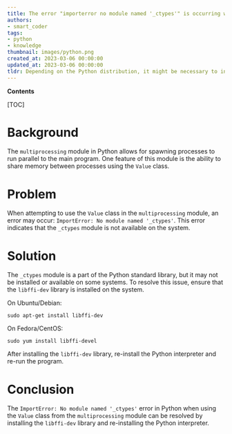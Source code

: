 ```yaml
---
title: The error "importerror no module named '_ctypes'" is occurring when attempting to use the "value" function from the "multiprocessing" module in python3
authors:
- smart_coder
tags:
- python
- knowledge
thumbnail: images/python.png
created_at: 2023-03-06 00:00:00
updated_at: 2023-03-06 00:00:00
tldr: Depending on the Python distribution, it might be necessary to install either the python3-dev or python3-devel package to enable the \_ctypes module.
---
```


**Contents**

[TOC]

# Background

The `multiprocessing` module in Python allows for spawning processes to run parallel to the main program. One feature of this module is the ability to share memory between processes using the `Value` class.

# Problem

When attempting to use the `Value` class in the `multiprocessing` module, an error may occur: `ImportError: No module named '_ctypes'`. This error indicates that the `_ctypes` module is not available on the system.

# Solution

The `_ctypes` module is a part of the Python standard library, but it may not be installed or available on some systems. To resolve this issue, ensure that the `libffi-dev` library is installed on the system.

On Ubuntu/Debian:

```
sudo apt-get install libffi-dev
```

On Fedora/CentOS:

```
sudo yum install libffi-devel
```

After installing the `libffi-dev` library, re-install the Python interpreter and re-run the program.

# Conclusion

The `ImportError: No module named '_ctypes'` error in Python when using the `Value` class from the `multiprocessing` module can be resolved by installing the `libffi-dev` library and re-installing the Python interpreter.

